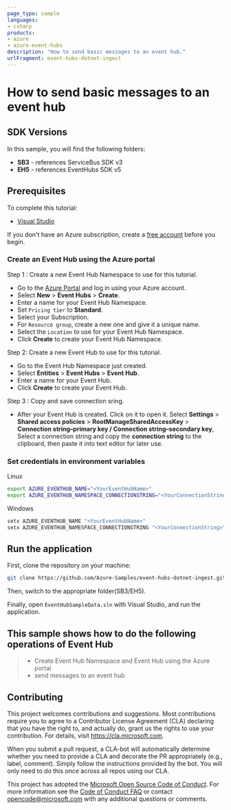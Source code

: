 ```yaml
---
page_type: sample
languages:
- csharp
products:
- azure
- azure-event-hubs
description: "How to send basic messages to an event hub."
urlFragment: event-hubs-dotnet-ingest
---
```


# How to send basic messages to an event hub

## SDK Versions

In this sample, you will find the following folders:

* **SB3** - references ServiceBus SDK v3
* **EH5** - references EventHubs SDK v5

## Prerequisites

To complete this tutorial:

* [Visual Studio]

If you don't have an Azure subscription, create a [free account] before you begin.

### Create an Event Hub using the Azure portal

Step 1 : Create a new Event Hub Namespace to use for this tutorial.

*  Go to the [Azure Portal] and log in using your Azure account.
*  Select **New** > **Event Hubs** > **Create**.
*  Enter a name for your Event Hub Namespace.
*  Set `Pricing tier` to **Standard**.
*  Select your Subscription.
*  For `Resource group`, create a new one and give it a unique name.
*  Select the `Location` to use for your Event Hub Namespace.
*  Click **Create** to create your Event Hub Namespace.

Step 2: Create a new Event Hub to use for this tutorial.

*  Go to the Event Hub Namespace just created.
*  Select **Entities** > **Event Hubs** > **Event Hub**.
*  Enter a name for your Event Hub.
*  Click **Create** to create your Event Hub.

Step 3 : Copy and save connection sring.

 * After your Event Hub is created. Click on it to open it. Select **Settings** > **Shared access policies** > **RootManageSharedAccessKey** > **Connection string–primary key / Connection string–secondary key**, Select a connection string and copy the **connection string** to the clipboard, then paste it into text editor for later use.

### Set credentials in environment variables 

Linux
``` bash
export AZURE_EVENTHUB_NAME="<YourEventHubName>"
export AZURE_EVENTHUB_NAMESPACE_CONNECTIONSTRING="<YourConnectionString>"
```

Windows
``` cmd
setx AZURE_EVENTHUB_NAME "<YourEventHubName>"
setx AZURE_EVENTHUB_NAMESPACE_CONNECTIONSTRING "<YourConnectionString>"
```

## Run the application

First, clone the repository on your machine:

``` bash
git clone https://github.com/Azure-Samples/event-hubs-dotnet-ingest.git
```

Then, switch to the appropriate folder(SB3/EH5).

Finally, open `EventHubSampleData.sln` with Visual Studio, and run the application.

## This sample shows how to do the following operations of Event Hub

> * Create Event Hub Namespace and Event Hub using the Azure portal
> * send messages to an event hub

## Contributing

This project welcomes contributions and suggestions. Most contributions require you to agree to a
Contributor License Agreement (CLA) declaring that you have the right to, and actually do, grant us
the rights to use your contribution. For details, visit https://cla.microsoft.com.

When you submit a pull request, a CLA-bot will automatically determine whether you need to provide
a CLA and decorate the PR appropriately (e.g., label, comment). Simply follow the instructions
provided by the bot. You will only need to do this once across all repos using our CLA.

This project has adopted the [Microsoft Open Source Code of Conduct]. For more information see the [Code of Conduct FAQ] or contact [opencode@microsoft.com] with any additional questions or comments.

<!-- LINKS -->
[Visual Studio]:https://visualstudio.microsoft.com/zh-hans/downloads/
[free account]: https://azure.microsoft.com/free/?WT.mc_id=A261C142F
[Azure Portal]: https://portal.azure.com
[Microsoft Open Source Code of Conduct]: https://opensource.microsoft.com/codeofconduct/
[Code of Conduct FAQ]: https://opensource.microsoft.com/codeofconduct/faq/
[opencode@microsoft.com]: mailto:opencode@microsoft.com